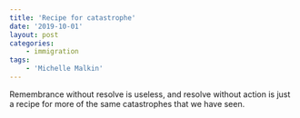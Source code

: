 ```yaml
---
title: 'Recipe for catastrophe'
date: '2019-10-01'
layout: post
categories:
    - immigration
tags:
    - 'Michelle Malkin'
---
```


Remembrance without resolve is useless, and resolve without action is just a recipe for more of the same catastrophes that we have seen.